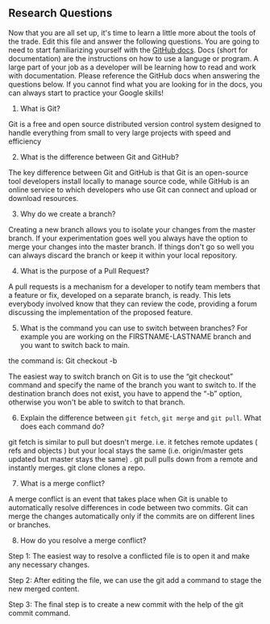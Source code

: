 ## Research Questions 

Now that you are all set up, it's time to learn a little more about the tools of the trade. Edit this file and answer the following questions. You are going to need to start familiarizing yourself with the [GitHub docs](https://docs.github.com/en). Docs (short for documentation) are the instructions on how to use a languge or program. A large part of your job as a developer will be learning how to read and work with documentation. Please reference the GitHub docs when answering the questions below. If you cannot find what you are looking for in the docs, you can always start to practice your Google skills!

1. What is Git?

Git is a free and open source distributed version control system designed to handle everything from small to very large projects with speed and efficiency


2. What is the difference between Git and GitHub?

The key difference between Git and GitHub is that Git is an open-source tool developers install locally to manage source code, while GitHub is an online service to which developers who use Git can connect and upload or download resources.


3. Why do we create a branch?

Creating a new branch allows you to isolate your changes from the master branch. If your experimentation goes well you always have the option to merge your changes into the master branch. If things don't go so well you can always discard the branch or keep it within your local repository.


4. What is the purpose of a Pull Request?

A pull requests is a mechanism for a developer to notify team members that a feature or fix, developed on a separate branch, is ready. This lets everybody involved know that they can review the code, providing a forum discussing the implementation of the proposed feature.


5. What is the command you can use to switch between branches? For example you are working on the FIRSTNAME-LASTNAME branch and you want to switch back to main. 

the command is: Git checkout -b

The easiest way to switch branch on Git is to use the “git checkout” command and specify the name of the branch you want to switch to. If the destination branch does not exist, you have to append the “-b” option, otherwise you won't be able to switch to that branch.

6. Explain the difference between `git fetch`, `git merge` and `git pull`. What does each command do?

git fetch is similar to pull but doesn't merge. i.e. it fetches remote updates ( refs and objects ) but your local stays the same (i.e. origin/master gets updated but master stays the same) . git pull pulls down from a remote and instantly merges. git clone clones a repo.


7. What is a merge conflict?

A merge conflict is an event that takes place when Git is unable to automatically resolve differences in code between two commits. Git can merge the changes automatically only if the commits are on different lines or branches.


8. How do you resolve a merge conflict?

Step 1:
The easiest way to resolve a conflicted file is to open it and make any necessary changes.

Step 2:
After editing the file, we can use the git add a command to stage the new merged content.

Step 3:
The final step is to create a new commit with the help of the git commit command.